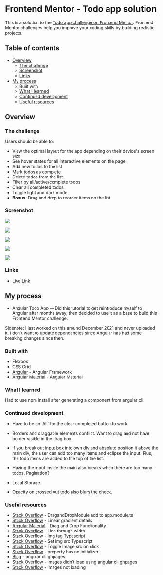 # Frontend Mentor - Todo app solution

This is a solution to the [Todo app challenge on Frontend Mentor](https://www.frontendmentor.io/challenges/todo-app-Su1_KokOW). Frontend Mentor challenges help you improve your coding skills by building realistic projects. 

## Table of contents

- [Overview](#overview)
  - [The challenge](#the-challenge)
  - [Screenshot](#screenshot)
  - [Links](#links)
- [My process](#my-process)
  - [Built with](#built-with)
  - [What I learned](#what-i-learned)
  - [Continued development](#continued-development)
  - [Useful resources](#useful-resources)

## Overview

### The challenge

Users should be able to:

- View the optimal layout for the app depending on their device's screen size
- See hover states for all interactive elements on the page
- Add new todos to the list
- Mark todos as complete
- Delete todos from the list
- Filter by all/active/complete todos
- Clear all completed todos
- Toggle light and dark mode
- **Bonus**: Drag and drop to reorder items on the list

### Screenshot

![](frontend-mentor-todo-dark-desktop.png)

![](frontend-mentor-todo-light-desktop.png)

![](frontend-mentor-todo-active.png)

![](frontend-mentor-todo-completed.png)

![](frontend-mentor-todo-mobile-new-todo.png)

### Links

- [Live Link](https://jdegand.github.io/frontend-mentor-todo)

## My process

- [Angular Todo App](https://developer.mozilla.org/en-US/docs/Learn/Tools_and_testing/Client-side_JavaScript_frameworks/Angular_getting_started) -- Did this tutorial to get reintroduce myself to Angular after months away, then decided to use it as a 
base to build this Frontend Mentor challenge.

Sidenote: I last worked on this around December 2021 and never uploaded it.  I don't want to update dependencies since Angular has had some breaking changes since then.  

### Built with

- Flexbox
- CSS Grid
- [Angular](https://angular.io/) - Angular Framework
- [Angular Material](https://material.angular.io/) - Angular Material

### What I learned

Had to use npm install after generating a component from angular cli.

### Continued development

- Have to be on 'All' for the clear completed button to work.

- Borders and draggable elements conflict.  Want to drag and not have border visible in the drag box. 

- If you break out input box into own div and absolute position it above the main div, the user can add too many items and eclipse the input. Plus, the todo items are added to the top of the list.  

- Having the input inside the main also breaks when there are too many todos. Pagination?

- Local Storage.

- Opacity on crossed out todo also blurs the check.

### Useful resources

- [Stack Overflow](https://stackoverflow.com/questions/67186871/type-event-is-missing-the-following-properties-from-type-cdkdragdropstring) - DragandDropModule add to app.module.ts
- [Stack Overflow](https://stackoverflow.com/questions/37138873/issue-with-linear-gradient-on-when-using-hsl-color-definition) - Linear gradient details
- [Angular Material](https://material.angular.io/cdk/drag-drop/overview) - Drag and Drop Functionality
- [Stack Overflow](https://stackoverflow.com/questions/2539207/how-to-change-the-strike-out-line-through-thickness-in-css/16410273) - Line through width
- [Stack Overflow](https://stackoverflow.com/questions/41791933/in-typescript-what-is-the-type-of-image/41904270) - Img tag Typescript
- [Stack Overflow](https://stackoverflow.com/questions/40359561/set-image-src-in-typescript) - Set img src Typescript
- [Stack Overflow](https://stackoverflow.com/questions/45614683/toggle-image-src-on-click) - Toggle Image src on click
- [Stack Overflow](https://stackoverflow.com/questions/49699067/property-has-no-initializer-and-is-not-definitely-assigned-in-the-construc) - property has no initializer
- [Blog](https://blog.logrocket.com/deploying-single-page-angular-apps-to-github-pages/) - angular cli ghpages
- [Stack Overflow](https://stackoverflow.com/questions/59145704/angular-and-gh-pages-not-loading-specific-images-from-assets-folder) - images didn't load using angular cli ghpages
- [Stack Overflow](https://stackoverflow.com/questions/56379595/images-are-not-loading-after-deploying-angular-app-on-github-pages) - images not loading

